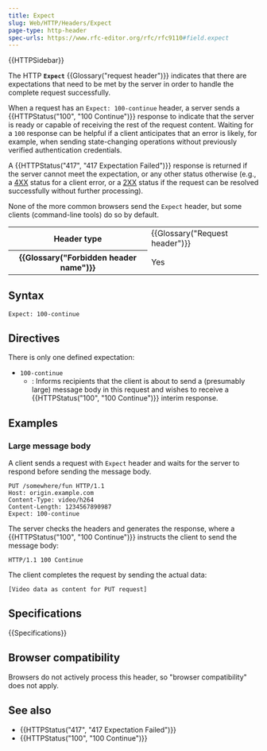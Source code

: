```yaml
---
title: Expect
slug: Web/HTTP/Headers/Expect
page-type: http-header
spec-urls: https://www.rfc-editor.org/rfc/rfc9110#field.expect
---
```


{{HTTPSidebar}}

The HTTP **`Expect`** {{Glossary("request header")}} indicates that there are expectations that need to be met by the server in order to handle the complete request successfully.

When a request has an `Expect: 100-continue` header, a server sends a {{HTTPStatus("100", "100 Continue")}} response to indicate that the server is ready or capable of receiving the rest of the request content.
Waiting for a `100` response can be helpful if a client anticipates that an error is likely, for example, when sending state-changing operations without previously verified authentication credentials.

A {{HTTPStatus("417", "417 Expectation Failed")}} response is returned if the server cannot meet the expectation, or any other status otherwise (e.g., a [4XX](/en-US/docs/Web/HTTP/Status#client_error_responses) status for a client error, or a [2XX](/en-US/docs/Web/HTTP/Status#successful_responses) status if the request can be resolved successfully without further processing).

None of the more common browsers send the `Expect` header, but some clients (command-line tools) do so by default.

<table class="properties">
  <tbody>
    <tr>
      <th scope="row">Header type</th>
      <td>{{Glossary("Request header")}}</td>
    </tr>
    <tr>
      <th scope="row">{{Glossary("Forbidden header name")}}</th>
      <td>Yes</td>
    </tr>
  </tbody>
</table>

## Syntax

```http
Expect: 100-continue
```

## Directives

There is only one defined expectation:

- `100-continue`
  - : Informs recipients that the client is about to send a (presumably large) message body in this request and wishes to receive a {{HTTPStatus("100", "100 Continue")}} interim response.

## Examples

### Large message body

A client sends a request with `Expect` header and waits for the server to respond before sending the message body.

```http
PUT /somewhere/fun HTTP/1.1
Host: origin.example.com
Content-Type: video/h264
Content-Length: 1234567890987
Expect: 100-continue
```

The server checks the headers and generates the response, where a {{HTTPStatus("100", "100 Continue")}} instructs the client to send the message body:

```http
HTTP/1.1 100 Continue
```

The client completes the request by sending the actual data:

```http
[Video data as content for PUT request]
```

## Specifications

{{Specifications}}

## Browser compatibility

Browsers do not actively process this header, so "browser compatibility" does not apply.

## See also

- {{HTTPStatus("417", "417 Expectation Failed")}}
- {{HTTPStatus("100", "100 Continue")}}
